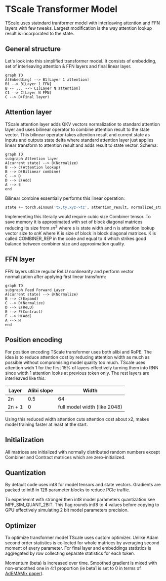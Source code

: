 ﻿# TScale Transformer Model

TScale uses statndard tranformer model with interleaving attention and FFN layers with few tweaks.  Largest modification is the way attention lookup result is incorporated to the state.

## General structure

Let's look into this simplified transformer model. It consists of embedding, set of interleaving attention & FFN layers and final linear layer.

```mermaid
graph TD
A(Embedding) --> B1[Layer 1 attention]
B1 --> B[Layer 1 FFN]
B -- ... --> C1[Layer N attention]
C1 --> C[Layer N FFN]
C --> D(Final layer)
```

## Attention layer

TScale attention layer adds QKV vectors normalization to standard attention layer and uses bilinear operator to combine attention result to the state vector. This bilinear operator takes attention result and current state as inputs and outputs state delta where standard attention layer just applies linear transform to attention result and adds result to state vector. Schema:

```mermaid
graph TD
subgraph Attention layer
A(current state) --> B(Normalize)
B --> C(Attention lookup)
B --> D(Bilinear combine)
C --> D
D --> E(Add)
A --> E
end
```

Bilinear combine essentially performs this linear operation:
```python
state += torch.einsum('tx,ty,xyz->tz', attention_result, normalized_state, Combiner)
```
Implementing this literally would require cubic size Combiner tensor. To save memory it is approximated with set of block diagonal matrices reducing its size from $sn^2$ where s is state width and n is attention lookup vector size to $snK$ where K is size of block in block diagonal matrices. K is called COMBINER_REP in the code and equal to 4 which strikes good balance between combiner size and approximation quality.

## FFN layer

FFN layers utilize regular ReLU nonlinearity and perform vector normalization after applying first linear transform:

```mermaid
graph TD
subgraph Feed Forward Layer
A(current state) --> B(Normalize)
B --> C(Expand)
C --> D(Normalize)
D --> E(ReLU)
E --> F(Contract)
F --> H(Add)
A --> H
end
```

## Position encoding

For position encoding TScale transformer uses both alibi and RoPE. The idea is to reduce attention cost by reducing attention width as much as possible without compromising model quality too much. TScale uses attention widh 1 for the first 15% of layers effectively turning them into RNN since width 1 attention looks at previous token only. The rest layers are interleaved 
like this:

| Layer |Alibi slope|Width |
|-------|-----------|-----------------------------|
|2n     |0.5        | 64                          |
|2n + 1 |0          | full model width (like 2048)|

Using this reduced width attention cuts attention cost about x2, makes model training faster at least at the start.

## Initialization

All matrices are initialized with normally distributed random numbers except Combiner and Contract matrices which are zero-initialized.

## Quantization

By default code uses int8 for model tensors and state vectors. Gradients are packed to int8 in 128 parameter blocks to reduce PCIe traffic.

To experiemnt with stronger then int8 model parameters quantization see MPF_SIM_QUANT_2BIT. This flag rounds intf8 to 4 values before copying to GPU effectively simulating 2 bit model parameters precision.

## Optimizer

To optimize transformer model TScale uses custom optimizer. Unlike Adam second order statistics is collected for whole matrices by averaging second moment of every parameter. For final layer and embeddings statistics is aggregated by row collecting separate statistics for each token.

Momentum (beta) is increased over time. Smoothed gradient is mixed with non-smoothed one in 4:1 proportion (ie beta1 is set to 0 in terms of [AdEMAMix paper](https://arxiv.org/abs/2409.03137)).
